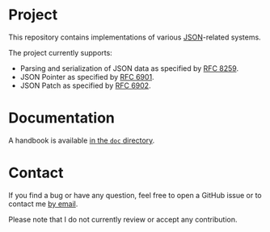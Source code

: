 # Project
This repository contains implementations of various
[JSON](https://www.json.org)-related systems.

The project currently supports:

- Parsing and serialization of JSON data as specified by [RFC
  8259](https://tools.ietf.org/html/rfc8259).
- JSON Pointer as specified by [RFC
  6901](https://tools.ietf.org/html/rfc6901).
- JSON Patch as specified by [RFC 6902](https://tools.ietf.org/html/rfc6902).

# Documentation
A handbook is available [in the `doc`
directory](https://github.com/galdor/erl-json/blob/master/doc/handbook.md).

# Contact
If you find a bug or have any question, feel free to open a GitHub issue or to
contact me [by email](mailto:khaelin@gmail.com).

Please note that I do not currently review or accept any contribution.
